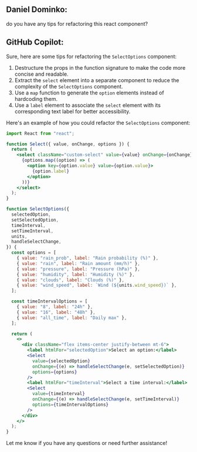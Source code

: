 Daniel Dominko: 
---
do you have any tips for refactoring this react component?

GitHub Copilot: 
---
Sure, here are some tips for refactoring the `SelectOptions` component:

1. Destructure the props in the function signature to make the code more concise and readable.
2. Extract the `select` element into a separate component to reduce the complexity of the `SelectOptions` component.
3. Use a `map` function to generate the `option` elements instead of hardcoding them.
4. Use a `label` element to associate the `select` element with its corresponding text label for better accessibility.

Here's an example of how you could refactor the `SelectOptions` component:

```javascriptreact
import React from "react";

function Select({ value, onChange, options }) {
  return (
    <select className="custom-select" value={value} onChange={onChange}>
      {options.map((option) => (
        <option key={option.value} value={option.value}>
          {option.label}
        </option>
      ))}
    </select>
  );
}

function SelectOptions({
  selectedOption,
  setSelectedOption,
  timeInterval,
  setTimeInterval,
  units,
  handleSelectChange,
}) {
  const options = [
    { value: "rain_prob", label: "Rain probability (%)" },
    { value: "rain", label: "Rain amount (mm/h)" },
    { value: "pressure", label: "Pressure (hPa)" },
    { value: "humidity", label: "Humidity (%)" },
    { value: "clouds", label: "Clouds (%)" },
    { value: "wind_speed", label: `Wind (${units.wind_speed})` },
  ];

  const timeIntervalOptions = [
    { value: "8", label: "24h" },
    { value: "16", label: "48h" },
    { value: "all_time", label: "Daily max" },
  ];

  return (
    <>
      <div className="flex items-center justify-between mt-6">
        <label htmlFor="selectedOption">Select an option:</label>
        <Select
          value={selectedOption}
          onChange={(e) => handleSelectChange(e, setSelectedOption)}
          options={options}
        />
        <label htmlFor="timeInterval">Select a time interval:</label>
        <Select
          value={timeInterval}
          onChange={(e) => handleSelectChange(e, setTimeInterval)}
          options={timeIntervalOptions}
        />
      </div>
    </>
  );
}
``` 

Let me know if you have any questions or need further assistance!
